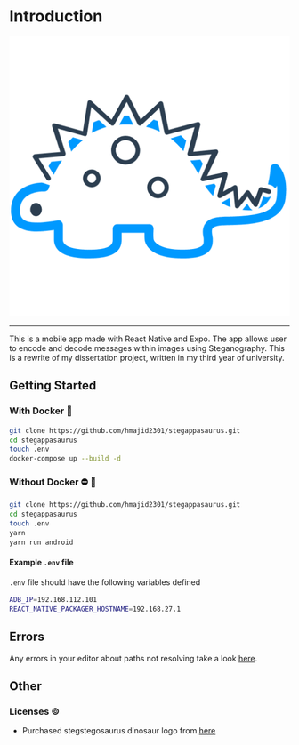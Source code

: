 # Introduction

![Logo](src/assets/images/logo.png)

---------------------------------------------------------------------------------------------------

This is a mobile app made with React Native and Expo. The app allows user to encode and decode messages within images using
Steganography. This is a rewrite of my dissertation project, written in my third year of university.

## Getting Started

### With Docker :whale:

```bash
git clone https://github.com/hmajid2301/stegappasaurus.git
cd stegappasaurus
touch .env
docker-compose up --build -d
```

### Without Docker :no_entry: :whale:

```bash
git clone https://github.com/hmajid2301/stegappasaurus.git
cd stegappasaurus
touch .env
yarn
yarn run android
```

#### Example `.env` file

`.env` file should have the following variables defined

```bash
ADB_IP=192.168.112.101
REACT_NATIVE_PACKAGER_HOSTNAME=192.168.27.1
```

## Errors

Any errors in your editor about paths not resolving take a look [here](https://github.com/tleunen/babel-plugin-module-resolver#eslint-plugin).

## Other

### Licenses :copyright:

* Purchased stegstegosaurus dinosaur logo from [here](https://www.iconfinder.com/icons/380124/animal_big_experience_dino_paleontology_reptile_stegosaurus_zababa_icon#size=512)
